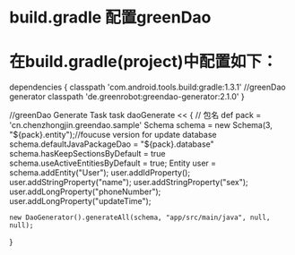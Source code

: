 # build.gradle 配置greenDao 
# 在build.gradle(project)中配置如下：
dependencies {
        classpath 'com.android.tools.build:gradle:1.3.1'
        //greenDao generator
        classpath 'de.greenrobot:greendao-generator:2.1.0'
}

//greenDao Generate Task
task daoGenerate << {
    // 包名
    def pack = 'cn.chenzhongjin.greendao.sample'
    Schema schema = new Schema(3, "${pack}.entity");//foucuse version for update database
    schema.defaultJavaPackageDao = "${pack}.database"
    schema.hasKeepSectionsByDefault = true
    schema.useActiveEntitiesByDefault = true;
    Entity user = schema.addEntity("User");
    user.addIdProperty();
    user.addStringProperty("name");
    user.addStringProperty("sex");
    user.addLongProperty("phoneNumber");
    user.addLongProperty("updateTime");

    new DaoGenerator().generateAll(schema, "app/src/main/java", null, null);
}
